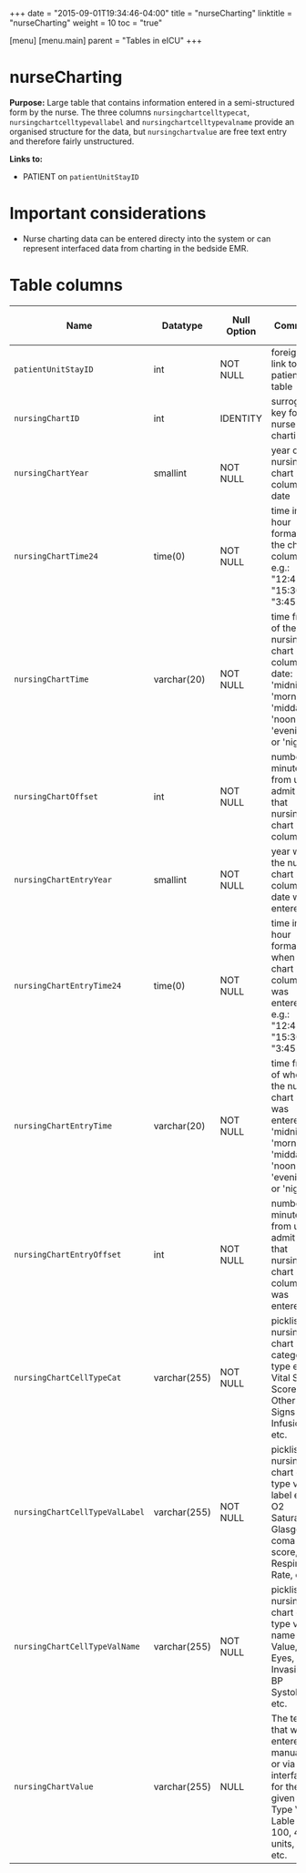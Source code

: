 +++
date = "2015-09-01T19:34:46-04:00"
title = "nurseCharting"
linktitle = "nurseCharting"
weight = 10
toc = "true"

[menu]
  [menu.main]
    parent = "Tables in eICU"
+++

# nurseCharting

**Purpose:** Large table that contains information entered in a semi-structured form by the nurse.  The three columns `nursingchartcelltypecat`, `nursingchartcelltypevallabel` and `nursingchartcelltypevalname` provide an organised structure for the data, but `nursingchartvalue` are free text entry and therefore fairly unstructured.

**Links to:**

* PATIENT on `patientUnitStayID`

 # Important considerations

* Nurse charting data can be entered directy into the system or can represent interfaced data from charting in the bedside EMR. 

# Table columns

Name | Datatype | Null Option | Comment | Is Key | Stored Transformed Created
---- | ---- | ---- | ---- | ---- | ----
`patientUnitStayID` | int | NOT NULL | foreign key link to the patient table | FK | C
`nursingChartID` | int | IDENTITY | surrogate key for the nurse charting | PK | C
`nursingChartYear` | smallint | NOT NULL | year of the nursing chart column date |  | T
`nursingChartTime24` | time(0) | NOT NULL | time in 24 hour format of the chart column e.g.: "12:45", "15:30", "3:45" |  | T
`nursingChartTime` | varchar(20) | NOT NULL | time frame of the nursing chart column date: 'midnight', 'morning', 'midday', 'noon', 'evening', or 'night' |  | T
`nursingChartOffset` | int | NOT NULL | number of minutes from unit admit time that nursing chart column |  | C
`nursingChartEntryYear` | smallint | NOT NULL | year when the nursing chart column date was entered |  | T
`nursingChartEntryTime24` | time(0) | NOT NULL | time in 24 hour format of when the chart column was entered e.g.: "12:45", "15:30", "3:45" |  | T
`nursingChartEntryTime` | varchar(20) | NOT NULL | time frame of when the nursing chart item was entered: 'midnight', 'morning', 'midday', 'noon', 'evening', or 'night' |  | T
`nursingChartEntryOffset` | int | NOT NULL | number of minutes from unit admit time that nursing chart column was entered |  | C
`nursingChartCellTypeCat` | varchar(255) | NOT NULL | picklist nursing chart category type e.g.: Vital Signs, Scores, Other Vital Signs and Infusions, etc. |  | S
`nursingChartCellTypeValLabel` | varchar(255) | NOT NULL | picklist nursing chart cell type value label e.g.: O2 Saturation, Glasgow coma score, Respiratory Rate, etc. |  | S
`nursingChartCellTypeValName` | varchar(255) | NOT NULL | picklist nursing chart cell type value name e.g.: Value, GCS Eyes, Non-Invasive BP Systolic, etc. |  | S
`nursingChartValue` | varchar(255) | NULL | The text that was entered manually or via a interface for the given Cell Type Val Lable e.g.: 100, 4 units, 35%, etc. |  | S


<!-- # Detailed description

* To follow. -->
